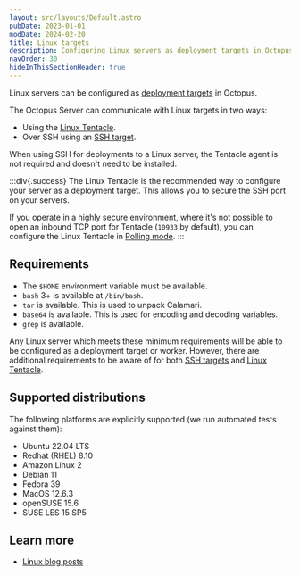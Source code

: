 ```yaml
---
layout: src/layouts/Default.astro
pubDate: 2023-01-01
modDate: 2024-02-20
title: Linux targets
description: Configuring Linux servers as deployment targets in Octopus.
navOrder: 30
hideInThisSectionHeader: true
---
```


Linux servers can be configured as [deployment targets](/docs/infrastructure/deployment-targets) in Octopus.   

The Octopus Server can communicate with Linux targets in two ways:
- Using the [Linux Tentacle](/docs/infrastructure/deployment-targets/tentacle/linux).  
- Over SSH using an [SSH target](/docs/infrastructure/deployment-targets/linux/ssh-target). 

When using SSH for deployments to a Linux server, the Tentacle agent is not required and doesn't need to be installed.

:::div{.success}
The Linux Tentacle is the recommended way to configure your server as a deployment target. This allows you to secure the SSH port on your servers.

If you operate in a highly secure environment, where it's not possible to open an inbound TCP port for Tentacle (`10933` by default), you can configure the Linux Tentacle in [Polling mode](/docs/infrastructure/deployment-targets/tentacle/tentacle-communication/#polling-tentacles).
:::

## Requirements

- The `$HOME` environment variable must be available.
- `bash` 3+ is available at `/bin/bash`. 
- `tar` is available. This is used to unpack Calamari.
- `base64` is available. This is used for encoding and decoding variables.
- `grep` is available.

Any Linux server which meets these minimum requirements will be able to be configured as a deployment target or worker. However, there are additional requirements to be aware of for both [SSH targets](/docs/infrastructure/deployment-targets/linux/ssh-requirements) and [Linux Tentacle](/docs/infrastructure/deployment-targets/tentacle/linux/#requirements).

## Supported distributions

The following platforms are explicitly supported (we run automated tests against them):

- Ubuntu 22.04 LTS
- Redhat (RHEL) 8.10
- Amazon Linux 2
- Debian 11
- Fedora 39
- MacOS 12.6.3
- openSUSE 15.6
- SUSE LES 15 SP5

## Learn more

- [Linux blog posts](https://octopus.com/blog/tag/linux)
